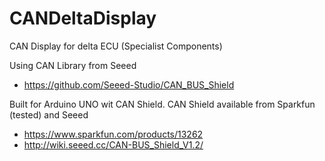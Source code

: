 CANDeltaDisplay
==================

CAN Display for delta ECU (Specialist Components)

Using CAN Library from Seeed
- https://github.com/Seeed-Studio/CAN_BUS_Shield

Built for Arduino UNO wit CAN Shield.
CAN Shield available from Sparkfun (tested) and Seeed
- https://www.sparkfun.com/products/13262
- http://wiki.seeed.cc/CAN-BUS_Shield_V1.2/
